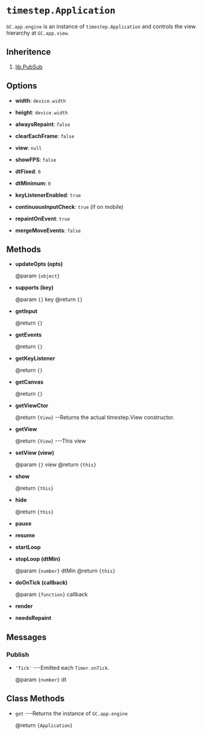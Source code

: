 # `timestep.Application`

`GC.app.engine` is an instance of `timestep.Application` and
controls the view hierarchy at `GC.app.view`.

## Inheritence

1. [lib.PubSub](../lib/pubsub.md)

## Options

* __width__: `device.width`

* __height__: `device.width`

* __alwaysRepaint__: `false`

* __clearEachFrame__: `false`

* __view__: `null`

* __showFPS__: `false`

* __dtFixed__: `0`

* __dtMinimum__: `0`

* __keyListenerEnabled__: `true`

* __continuousInputCheck__: `true` (if on mobile)

* __repaintOnEvent__: `true`

* __mergeMoveEvents__: `false`


## Methods

* __updateOpts (opts)__

	@param `{object}`

* __supports (key)__

	@param `{}` key
	@return `{}`

* __getInput__

	@return `{}`

* __getEvents__

	@return `{}`

* __getKeyListener__

	@return `{}`

* __getCanvas__

	@return `{}`

* __getViewCtor__

	@return `{View}` --Returns the actual timestep.View constructor.

* __getView__

	@return `{View}` ---This view

* __setView (view)__

	@param `{}` view
	@return `{this}`

* __show__

	@return `{this}`

* __hide__

	@return `{this}`

* __pause__

* __resume__

* __startLoop__

* __stopLoop (dtMin)__

	@param `{number}` dtMin
	@return `{this}`

* __doOnTick (callback)__

	@param `{function}` callback

* __render__

* __needsRepaint__


## Messages

### Publish

* `'Tick'` ---Emitted each `Timer.onTick`.

	@param `{number}` dt


## Class Methods

* `get` ---Returns the instance of `GC.app.engine`

	@return `{Application}`

